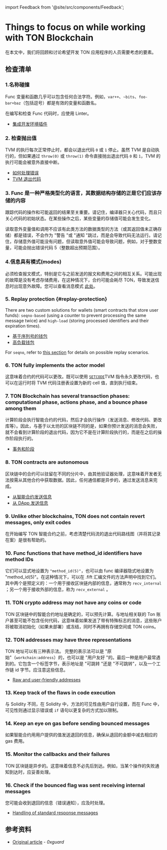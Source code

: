 import Feedback from '@site/src/components/Feedback';

# Things to focus on while working with TON Blockchain

在本文中，我们将回顾和讨论希望开发 TON 应用程序的人员需要考虑的要素。

## 检查清单

### 1.名称碰撞

Func 变量和函数几乎可以包含任何合法字符。例如，`var++`、`~bits`、`foo-bar+baz`（包括逗号）都是有效的变量和函数名。

在编写和检查 Func 代码时，应使用 Linter。

- [集成开发环境插件](/v3/documentation/smart-contracts/getting-started/ide-plugins/)

### 2. 检查抛出值

TVM 的执行每次正常停止时，都会以退出代码 `0` 或 `1` 停止。虽然 TVM 是自动执行的，但如果通过 `throw(0)` 或 `throw(1)` 命令直接抛出退出代码 `0` 和 `1`，TVM 的执行可能会被意外直接中断。

- [如何处理错误](/v3/documentation/smart-contracts/func/docs/builtins#throwing-exceptions)
- [TVM 退出代码](/v3/documentation/tvm/tvm-exit-codes)

### 3. Func 是一种严格类型化的语言，其数据结构存储的正是它们应该存储的内容

跟踪代码的操作和可能返回的结果至关重要。请记住，编译器只关心代码，而且只关心代码的初始状态。在某些操作之后，某些变量的存储值可能会发生变化。

读取意外变量值和调用不应该有此类方法的数据类型的方法（或其返回值未正确存储）都是错误，不会作为 "警告 "或 "通知 "跳过，而是会导致代码无法运行。请记住，存储意外值可能没有问题，但读取意外值可能会导致问题，例如，对于整数变量，可能会抛出错误代码 5（整数超出预期范围）。

### 4.信息具有模式(modes)

必须检查报文模式，特别是它与之前发送的报文和费用之间的相互关系。可能出现的故障是没有考虑存储费用，在这种情况下，合约可能会耗尽 TON，导致发送信息时出现意外故障。您可以查看消息模式 [此处](/v3/documentation/smart-contracts/message-management/sending-messages#message-modes)。

### 5. Replay protection {#replay-protection}

There are two custom solutions for wallets (smart contracts that store user funds): `seqno-based` (using a counter to prevent processing the same message twice) and `high-load` (storing processed identifiers and their expiration times).

- [基于序列号的钱包](/v3/guidelines/apps/asset-processing/payments-processing/#seqno-based-wallets)
- [高负载钱包](/v3/guidelines/apps/asset-processing/payments-processing/#high-load-wallets)

For `seqno`, refer to [this section](/v3/documentation/smart-contracts/message-management/sending-messages#mode3) for details on possible replay scenarios.

### 6. TON fully implements the actor model

这意味着合约的代码可以更改。既可以使用 [`SETCODE`](/v3/documentation/smart-contracts/func/docs/stdlib#set_code)TVM 指令永久更改代码，也可以在运行时将 TVM 代码注册表设置为新的 cell 值，直到执行结束。

### 7. TON Blockchain has several transaction phases: computational phase, actions phase, and a bounce phase among them

计算阶段会执行智能合约的代码，然后才会执行操作（发送消息、修改代码、更改库等）。因此，与基于以太坊的区块链不同的是，如果你预计发送的消息会失败，就不会看到计算阶段的退出代码，因为它不是在计算阶段执行的，而是在之后的操作阶段执行的。

- [事务和阶段](/v3/documentation/tvm/tvm-overview#transactions-and-phases)

### 8. TON contracts are autonomous

区块链中的合约可以驻留在不同的分片中，由其他验证器处理，这意味着开发者无法按需从其他合约中获取数据。因此，任何通信都是异步的，通过发送消息来完成。

- [从智能合约发送信息](/v3/documentation/smart-contracts/message-management/sending-messages)
- [从 DApp 发送信息](/v3/guidelines/ton-connect/guidelines/sending-messages)

### 9. Unlike other blockchains, TON does not contain revert messages, only exit codes

在开始编写 TON 智能合约之前，考虑清楚代码流的退出代码路线图（并将其记录在案）是很有帮助的。

### 10. Func functions that have method_id identifiers have method IDs

它们可以显式地设置为 `"method_id(5)"`，也可以由 func 编译器隐式地设置为 "method_id(5)"。在这种情况下，可以在 .fift 汇编文件的方法声明中找到它们。其中两个是预定义的：一个用于接收区块链内部的信息，通常称为 `recv_internal` ；另一个用于接收外部的信息，称为 `recv_external` 。

### 11. TON crypto address may not have any coins or code

TON 区块链中的智能合约地址是确定的，可以预先计算。与地址相关联的 Ton 账户甚至可能不包含任何代码，这意味着如果发送了带有特殊标志的消息，这些账户将被取消初始化（如果未部署）或冻结，同时不再拥有存储空间或 TON coins。

### 12. TON addresses may have three representations

TON 地址可以有三种表示法。
完整的表示法可以是 "原始"（`workchain:address`）的，也可以是 "用户友好 "的。最后一种是用户最常遇到的。它包含一个标签字节，表示地址是 "可跳转 "还是 "不可跳转"，以及一个工作链 id 字节。应注意这些信息。

- [Raw and user-friendly addresses](/v3/documentation/smart-contracts/addresses#raw-and-user-friendly-addresses)

### 13. Keep track of the flaws in code execution

与 Solidity 不同，在 Solidity 中，方法的可见性由用户自行设置，而在 Func 中，可见性则通过显示错误或 `if` 语句以更复杂的方式加以限制。

### 14. Keep an eye on gas before sending bounced messages

如果智能合约用用户提供的值发送退回的信息，确保从退回的金额中减去相应的 gas 费用。

### 15. Monitor the callbacks and their failures

TON 区块链是异步的。这意味着信息不必先后到达。例如，当某个操作的失败通知到达时，应妥善处理。

### 16. Check if the bounced flag was sent receiving internal messages

您可能会收到退回的信息（错误通知），应及时处理。

- [Handling of standard response messages](/v3/documentation/smart-contracts/message-management/internal-messages#handling-of-standard-response-messages)

## 参考资料

- [Original article](https://0xguard.com/things_to_focus_on_while_working_with_ton_blockchain) - *0xguard*

<Feedback />

